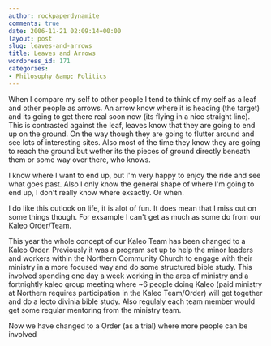 ```yaml
---
author: rockpaperdynamite
comments: true
date: 2006-11-21 02:09:14+00:00
layout: post
slug: leaves-and-arrows
title: Leaves and Arrows
wordpress_id: 171
categories:
- Philosophy &amp; Politics
---
```


When I compare my self to other people I tend to think of my self as a leaf and other people as arrows. An arrow know where it is heading (the target) and its going to get there real soon now (its flying in a nice straight line). This is contrasted against the leaf, leaves know that they are going to end up on the ground. On the way though they are going to flutter around and see lots of interesting sites. Also most of the time they know they are going to reach the ground but wether its the pieces of ground directly beneath them or some way over there, who knows.<!-- more -->

I know where I want to end up, but I'm very happy to enjoy the ride and see what goes past. Also I only know the general shape of where I'm going to end up, I don't really know where exsactly. Or when.

I do like this outlook on life, it is alot of fun. It does mean that I miss out on some things though. For exsample I can't get as much as some do from our Kaleo Order/Team.

This year the whole concept of our Kaleo Team has been changed to a Kaleo Order. Previously it was a program set up to help the minor leaders and workers within the Northern Community Church to engage with their ministry in a more focused way and do some structured bible study. This involved spending one day a week working in the area of ministry and a fortnightly kaleo group meeting where ~6 people doing Kaleo (paid ministry at Northern requires participation in the Kaleo Team/Order) will get together and do a lecto divinia bible study. Also regulaly each team member would get some regular mentoring from the ministry team.

Now we have changed to a Order (as a trial) where more people can be involved
